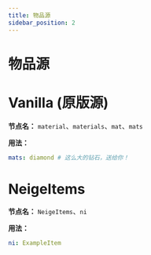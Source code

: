 ```yaml
---
title: 物品源
sidebar_position: 2
---
```


# 物品源

# Vanilla (原版源)

**节点名：** `material`、`materials`、`mat`、`mats`

**用法：**
```YAML
mats: diamond # 这么大的钻石，送给你！
```

# NeigeItems

**节点名：** `NeigeItems`、`ni`

**用法：**
```YAML
ni: ExampleItem
```

